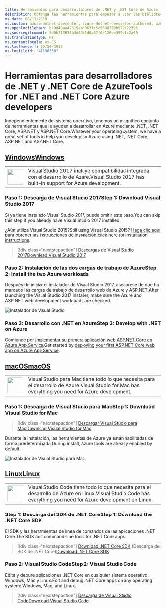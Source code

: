 ```yaml
---
title: Herramientas para desarrolladores de .NET y .NET Core de Azure
description: Obtenga las herramientas para empezar a usar las bibliotecas .NET de Azure desde un entorno de Windows, Linux y Mac.
ms.date: 08/11/2018
ms.custom: azure-dotnet-devcenter, azure-dotnet-devcenter-authored, azure-dotnet-devcenter-conceptual, vs-azure
ms.openlocfilehash: b39d40aa47319abc063fc5c5608700b579a22396
ms.sourcegitcommit: 5d9b713653b3d03e1d0a67f6e126ee399d1c2a60
ms.translationtype: HT
ms.contentlocale: es-ES
ms.lasthandoff: 09/26/2018
ms.locfileid: "47190338"
---
```

# <a name="tools-for-net-and-net-core-azure-developers"></a><span data-ttu-id="2b45a-103">Herramientas para desarrolladores de .NET y .NET Core de Azure</span><span class="sxs-lookup"><span data-stu-id="2b45a-103">Tools for .NET and .NET Core Azure developers</span></span>

<span data-ttu-id="2b45a-104">Independientemente del sistema operativo, tenemos un magnífico conjunto de herramientas que le ayudan a desarrollar en Azure mediante .NET, .NET Core, ASP.NET y ASP.NET Core.</span><span class="sxs-lookup"><span data-stu-id="2b45a-104">Whatever your operating system, we have a great set of tools to help you develop on Azure using .NET, .NET Core, ASP.NET and ASP.NET Core.</span></span>

## <a name="windowstabwindows"></a>[<span data-ttu-id="2b45a-105">Windows</span><span class="sxs-lookup"><span data-stu-id="2b45a-105">Windows</span></span>](#tab/windows)

<table>
  <tr>
    <td width="50">
        <img src="https://docs.microsoft.com/media/logos/logo_vs-ide.svg" width="50" height="50"></img>
    </td>
    <td>
        <span data-ttu-id="2b45a-106">Visual Studio 2017 incluye compatibilidad integrada con el desarrollo de Azure.</span><span class="sxs-lookup"><span data-stu-id="2b45a-106">Visual Studio 2017 has built-in support for Azure development.</span></span>
    </td>
  </tr>
</table>

### <a name="step-1-download-visual-studio-2017"></a><span data-ttu-id="2b45a-107">Paso 1: Descarga de Visual Studio 2017</span><span class="sxs-lookup"><span data-stu-id="2b45a-107">Step 1: Download Visual Studio 2017</span></span>

<span data-ttu-id="2b45a-108">Si ya tiene instalado Visual Studio 2017, puede omitir este paso.</span><span class="sxs-lookup"><span data-stu-id="2b45a-108">You can skip this step if you already have Visual Studio 2017 installed.</span></span>

<span data-ttu-id="2b45a-109">¿Aún utiliza Visual Studio 2015?</span><span class="sxs-lookup"><span data-stu-id="2b45a-109">Still using Visual Studio 2015?</span></span>  <span data-ttu-id="2b45a-110">[Haga clic aquí para obtener las instrucciones de instalación](dotnet-sdk-vs2015-install.md).</span><span class="sxs-lookup"><span data-stu-id="2b45a-110">[click here for installation instructions](dotnet-sdk-vs2015-install.md).</span></span>

> [!div class="nextstepaction"]
> [<span data-ttu-id="2b45a-111">Descargas de Visual Studio 2017</span><span class="sxs-lookup"><span data-stu-id="2b45a-111">Download Visual Studio 2017</span></span>](https://www.visualstudio.com/downloads/)

### <a name="step-2-install-the-two-azure-workloads"></a><span data-ttu-id="2b45a-112">Paso 2: Instalación de las dos cargas de trabajo de Azure</span><span class="sxs-lookup"><span data-stu-id="2b45a-112">Step 2: Install the two Azure workloads</span></span>

<span data-ttu-id="2b45a-113">Después de iniciar el instalador de Visual Studio 2017, asegúrese de que ha marcado las cargas de trabajo de desarrollo web de Azure y ASP.NET.</span><span class="sxs-lookup"><span data-stu-id="2b45a-113">After launching the Visual Studio 2017 installer, make sure the Azure and ASP.NET web development workloads are checked.</span></span>

![Instalador de Visual Studio](media/dotnet-tools/azure-workloads.png)

### <a name="step-3-develop-with-net-on-azure"></a><span data-ttu-id="2b45a-115">Paso 3: Desarrollo con .NET en Azure</span><span class="sxs-lookup"><span data-stu-id="2b45a-115">Step 3: Develop with .NET on Azure</span></span>

<span data-ttu-id="2b45a-116">Comience por [implementar su primera aplicación web ASP.NET Core en Azure App Service](https://docs.microsoft.com/azure/app-service-web/app-service-web-get-started-dotnet).</span><span class="sxs-lookup"><span data-stu-id="2b45a-116">Get started by [deploying your first ASP.NET Core web app on Azure App Service](https://docs.microsoft.com/azure/app-service-web/app-service-web-get-started-dotnet).</span></span>

## <a name="macostabmacos"></a>[<span data-ttu-id="2b45a-117">macOS</span><span class="sxs-lookup"><span data-stu-id="2b45a-117">macOS</span></span>](#tab/macos)
<table>
  <tr>
    <td width="50">
        <img src="https://docs.microsoft.com/media/logos/logo_vs-mac.svg" width="50" height="50"></img>
    </td>
    <td>
        <span data-ttu-id="2b45a-118">Visual Studio para Mac tiene todo lo que necesita para el desarrollo de Azure.</span><span class="sxs-lookup"><span data-stu-id="2b45a-118">Visual Studio for Mac has everything you need for Azure development.</span></span>
    </td>
  </tr>
</table>

### <a name="step-1-download-visual-studio-for-mac"></a><span data-ttu-id="2b45a-119">Paso 1: Descarga de Visual Studio para Mac</span><span class="sxs-lookup"><span data-stu-id="2b45a-119">Step 1: Download Visual Studio for Mac</span></span>

> [!div class="nextstepaction"]
> [<span data-ttu-id="2b45a-120">Descargar Visual Studio para Mac</span><span class="sxs-lookup"><span data-stu-id="2b45a-120">Download Visual Studio for Mac</span></span>](https://www.visualstudio.com/vs/visual-studio-mac/)

<span data-ttu-id="2b45a-121">Durante la instalación, las herramientas de Azure ya están habilitadas de forma predeterminada.</span><span class="sxs-lookup"><span data-stu-id="2b45a-121">During install, Azure tools are already enabled by default.</span></span>

![Instalador de Visual Studio para Mac](media/dotnet-tools/azure-vsmac.png)

## <a name="linuxtablinux"></a>[<span data-ttu-id="2b45a-123">Linux</span><span class="sxs-lookup"><span data-stu-id="2b45a-123">Linux</span></span>](#tab/linux)

<table>
  <tr>
    <td width="50">
        <img src="https://docs.microsoft.com/media/logos/logo_vs-code.svg" width="50" height="50"></img>
    </td>
    <td>
        <span data-ttu-id="2b45a-124">Visual Studio Code tiene todo lo que necesita para el desarrollo de Azure en Linux.</span><span class="sxs-lookup"><span data-stu-id="2b45a-124">Visual Studio Code has everything you need for Azure development on Linux.</span></span>
    </td>
  </tr>
</table>

### <a name="step-1-download-the-net-core-sdk"></a><span data-ttu-id="2b45a-125">Step 1: Descarga del SDK de .NET Core</span><span class="sxs-lookup"><span data-stu-id="2b45a-125">Step 1: Download the .NET Core SDK</span></span>

<span data-ttu-id="2b45a-126">El SDK y las herramientas de línea de comandos de las aplicaciones .NET Core.</span><span class="sxs-lookup"><span data-stu-id="2b45a-126">The SDK and command-line tools for .NET Core apps.</span></span>

> [!div class="nextstepaction"]
> <span data-ttu-id="2b45a-127">[Download .NET Core SDK](https://www.microsoft.com/net/core) (Descarga del SDK de .NET Core)</span><span class="sxs-lookup"><span data-stu-id="2b45a-127">[Download .NET Core SDK](https://www.microsoft.com/net/core)</span></span>

### <a name="step-2-visual-studio-code"></a><span data-ttu-id="2b45a-128">Paso 2: Visual Studio Code</span><span class="sxs-lookup"><span data-stu-id="2b45a-128">Step 2: Visual Studio Code</span></span>

<span data-ttu-id="2b45a-129">Edite y depure aplicaciones .NET Core en cualquier sistema operativo: Windows, Mac y Linux.</span><span class="sxs-lookup"><span data-stu-id="2b45a-129">Edit and debug .NET Core apps on any operating system: Windows, Mac, and Linux.</span></span>

> [!div class="nextstepaction"]
> [<span data-ttu-id="2b45a-130">Descarga de Visual Studio Code</span><span class="sxs-lookup"><span data-stu-id="2b45a-130">Download Visual Studio Code</span></span>](https://code.visualstudio.com)
